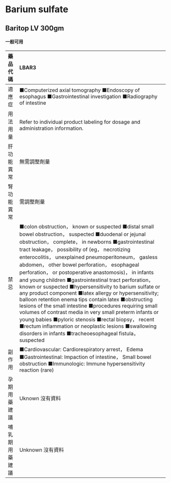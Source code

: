 # Barium sulfate

## Baritop LV 300gm

#### 一般可用

| 藥品代碼       | LBAR3                                                                                                                                                                                                                                                                                                                                                                                                                                                                                                                                                                                                                                                                                                                                                                                                                                                                                                                |
|:---------------|:---------------------------------------------------------------------------------------------------------------------------------------------------------------------------------------------------------------------------------------------------------------------------------------------------------------------------------------------------------------------------------------------------------------------------------------------------------------------------------------------------------------------------------------------------------------------------------------------------------------------------------------------------------------------------------------------------------------------------------------------------------------------------------------------------------------------------------------------------------------------------------------------------------------------|
| 適應症         | ■Computerized axial tomography ■Endoscopy of esophagus ■Gastrointestinal investigation ■Radiography of intestine                                                                                                                                                                                                                                                                                                                                                                                                                                                                                                                                                                                                                                                                                                                                                                                                     |
| 用法用量       | Refer to individual product labeling for dosage and administration information.                                                                                                                                                                                                                                                                                                                                                                                                                                                                                                                                                                                                                                                                                                                                                                                                                                      |
| 肝功能異常     | 無需調整劑量                                                                                                                                                                                                                                                                                                                                                                                                                                                                                                                                                                                                                                                                                                                                                                                                                                                                                                         |
| 腎功能異常     | 需調整劑量                                                                                                                                                                                                                                                                                                                                                                                                                                                                                                                                                                                                                                                                                                                                                                                                                                                                                                           |
| 禁忌           | ■colon obstruction， known or suspected ■distal small bowel obstruction， suspected ■duodenal or jejunal obstruction， complete， in newborns ■gastrointestinal tract leakage， possibility of (eg， necrotizing enterocolitis， unexplained pneumoperitoneum， gasless abdomen， other bowel perforation， esophageal perforation， or postoperative anastomosis)， in infants and young children ■gastrointestinal tract perforation， known or suspected ■hypersensitivity to barium sulfate or any product component ■latex allergy or hypersensitivity; balloon retention enema tips contain latex ■obstructing lesions of the small intestine ■procedures requiring small volumes of contrast media in very small preterm infants or young babies ■pyloric stenosis ■rectal biopsy， recent ■rectum inflammation or neoplastic lesions ■swallowing disorders in infants ■tracheoesophageal fistula， suspected |
| 副作用         | ■Cardiovascular: Cardiorespiratory arrest， Edema ■Gastrointestinal: Impaction of intestine， Small bowel obstruction ■Immunologic: Immune hypersensitivity reaction (rare)                                                                                                                                                                                                                                                                                                                                                                                                                                                                                                                                                                                                                                                                                                                                          |
| 孕期用藥建議   | Uknown 沒有資料                                                                                                                                                                                                                                                                                                                                                                                                                                                                                                                                                                                                                                                                                                                                                                                                                                                                                                      |
| 哺乳期用藥建議 | Unknown 沒有資料                                                                                                                                                                                                                                                                                                                                                                                                                                                                                                                                                                                                                                                                                                                                                                                                                                                                                                     |

